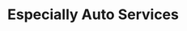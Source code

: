 ---
title: "Especially Auto Services"
url: /greenville/especially-auto-services/
shop: car repair
---